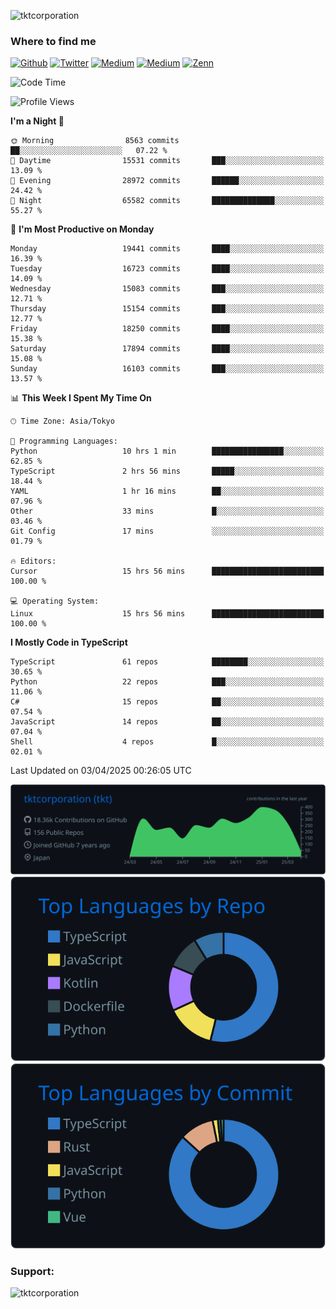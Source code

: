 <p align="left"> <img src="https://komarev.com/ghpvc/?username=tktcorporation&label=Profile%20views&color=0e75b6&style=flat" alt="tktcorporation" /> </p>

<h3>Where to find me</h3>
<p>
<a href="https://github.com/tktcorporation" target="_blank"><img alt="Github" src="https://img.shields.io/badge/GitHub-%2312100E.svg?&style=for-the-badge&logo=Github&logoColor=white" /></a>
<a href="https://twitter.com/tktcorporation" target="_blank"><img alt="Twitter" src="https://img.shields.io/badge/twitter-%231DA1F2.svg?&style=for-the-badge&logo=twitter&logoColor=white" /></a>
<a href="https://www.linkedin.com/in/tktcorporation" target="_blank"><img alt="Medium" src="https://img.shields.io/badge/linkdin-0a66c2.svg?&style=for-the-badge&logo=linkedin&logoColor=white" /></a>
<a href="https://qiita.com/tktcorporation" target="_blank"><img alt="Medium" src="https://img.shields.io/badge/qiita-55C500.svg?&style=for-the-badge&logo=qiita&logoColor=white" /></a>
<a href="https://zenn.dev/tktcorporation" target="_blank"><img alt="Zenn" src="https://img.shields.io/badge/Zenn-3EA8FF.svg?&style=for-the-badge&logo=Zenn&logoColor=white" /></a>
</p>
  
<!--START_SECTION:waka-->
![Code Time](http://img.shields.io/badge/Code%20Time-2%2C263%20hrs%2015%20mins-blue)

![Profile Views](http://img.shields.io/badge/Profile%20Views-0-blue)

**I'm a Night 🦉** 

```text
🌞 Morning                8563 commits        ██░░░░░░░░░░░░░░░░░░░░░░░   07.22 % 
🌆 Daytime                15531 commits       ███░░░░░░░░░░░░░░░░░░░░░░   13.09 % 
🌃 Evening                28972 commits       ██████░░░░░░░░░░░░░░░░░░░   24.42 % 
🌙 Night                  65582 commits       ██████████████░░░░░░░░░░░   55.27 % 
```
📅 **I'm Most Productive on Monday** 

```text
Monday                   19441 commits       ████░░░░░░░░░░░░░░░░░░░░░   16.39 % 
Tuesday                  16723 commits       ████░░░░░░░░░░░░░░░░░░░░░   14.09 % 
Wednesday                15083 commits       ███░░░░░░░░░░░░░░░░░░░░░░   12.71 % 
Thursday                 15154 commits       ███░░░░░░░░░░░░░░░░░░░░░░   12.77 % 
Friday                   18250 commits       ████░░░░░░░░░░░░░░░░░░░░░   15.38 % 
Saturday                 17894 commits       ████░░░░░░░░░░░░░░░░░░░░░   15.08 % 
Sunday                   16103 commits       ███░░░░░░░░░░░░░░░░░░░░░░   13.57 % 
```


📊 **This Week I Spent My Time On** 

```text
🕑︎ Time Zone: Asia/Tokyo

💬 Programming Languages: 
Python                   10 hrs 1 min        ████████████████░░░░░░░░░   62.85 % 
TypeScript               2 hrs 56 mins       █████░░░░░░░░░░░░░░░░░░░░   18.44 % 
YAML                     1 hr 16 mins        ██░░░░░░░░░░░░░░░░░░░░░░░   07.96 % 
Other                    33 mins             █░░░░░░░░░░░░░░░░░░░░░░░░   03.46 % 
Git Config               17 mins             ░░░░░░░░░░░░░░░░░░░░░░░░░   01.79 % 

🔥 Editors: 
Cursor                   15 hrs 56 mins      █████████████████████████   100.00 % 

💻 Operating System: 
Linux                    15 hrs 56 mins      █████████████████████████   100.00 % 
```

**I Mostly Code in TypeScript** 

```text
TypeScript               61 repos            ████████░░░░░░░░░░░░░░░░░   30.65 % 
Python                   22 repos            ███░░░░░░░░░░░░░░░░░░░░░░   11.06 % 
C#                       15 repos            ██░░░░░░░░░░░░░░░░░░░░░░░   07.54 % 
JavaScript               14 repos            ██░░░░░░░░░░░░░░░░░░░░░░░   07.04 % 
Shell                    4 repos             █░░░░░░░░░░░░░░░░░░░░░░░░   02.01 % 
```




 Last Updated on 03/04/2025 00:26:05 UTC
<!--END_SECTION:waka-->

[![](https://raw.githubusercontent.com/tktcorporation/tktcorporation/master/profile-summary-card-output/github_dark/0-profile-details.svg)](https://github.com/vn7n24fzkq/github-profile-summary-cards)
[![](https://raw.githubusercontent.com/tktcorporation/tktcorporation/master/profile-summary-card-output/github_dark/1-repos-per-language.svg)](https://github.com/vn7n24fzkq/github-profile-summary-cards) [![](https://raw.githubusercontent.com/tktcorporation/tktcorporation/master/profile-summary-card-output/github_dark/2-most-commit-language.svg)](https://github.com/vn7n24fzkq/github-profile-summary-cards)

<h3 align="left">Support:</h3>
<p><a href="https://www.buymeacoffee.com/tktcorporation"> <img align="left" src="https://cdn.buymeacoffee.com/buttons/v2/default-yellow.png" height="50" width="210" alt="tktcorporation" /></a></p><br><br>
